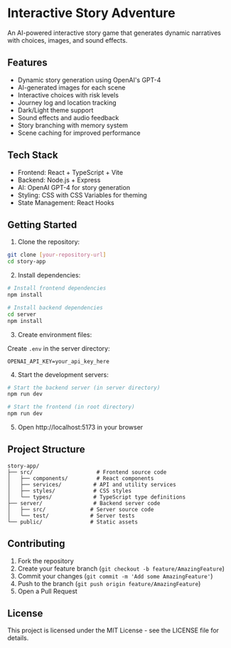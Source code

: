 # Interactive Story Adventure

An AI-powered interactive story game that generates dynamic narratives with choices, images, and sound effects.

## Features

- Dynamic story generation using OpenAI's GPT-4
- AI-generated images for each scene
- Interactive choices with risk levels
- Journey log and location tracking
- Dark/Light theme support
- Sound effects and audio feedback
- Story branching with memory system
- Scene caching for improved performance

## Tech Stack

- Frontend: React + TypeScript + Vite
- Backend: Node.js + Express
- AI: OpenAI GPT-4 for story generation
- Styling: CSS with CSS Variables for theming
- State Management: React Hooks

## Getting Started

1. Clone the repository:

```bash
git clone [your-repository-url]
cd story-app
```

2. Install dependencies:

```bash
# Install frontend dependencies
npm install

# Install backend dependencies
cd server
npm install
```

3. Create environment files:

Create `.env` in the server directory:

```env
OPENAI_API_KEY=your_api_key_here
```

4. Start the development servers:

```bash
# Start the backend server (in server directory)
npm run dev

# Start the frontend (in root directory)
npm run dev
```

5. Open http://localhost:5173 in your browser

## Project Structure

```
story-app/
├── src/                    # Frontend source code
│   ├── components/         # React components
│   ├── services/          # API and utility services
│   ├── styles/            # CSS styles
│   └── types/             # TypeScript type definitions
├── server/                # Backend server code
│   ├── src/              # Server source code
│   └── test/             # Server tests
└── public/               # Static assets
```

## Contributing

1. Fork the repository
2. Create your feature branch (`git checkout -b feature/AmazingFeature`)
3. Commit your changes (`git commit -m 'Add some AmazingFeature'`)
4. Push to the branch (`git push origin feature/AmazingFeature`)
5. Open a Pull Request

## License

This project is licensed under the MIT License - see the LICENSE file for details.
